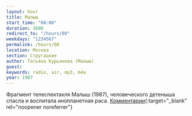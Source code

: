 ```yaml
---
layout: hour
title: Малыш
start_time: "08:00"
duration: 3600
redirect_to: "/hours/09"
weekdays: "1234567"
permalink: /hours/08
location: Москва
section: Стругацкие
author: Татьяна Курьянова (Малыш)
guest:
keywords: radio, air, mp3, m4a
year: 1987
---
```


Фрагмент телеспектакля Малыш (1987), человеческого детеныша спасла и воспитала инопланетная раса. [Комментарии](https://t.me/+nk0UKze8dEczZDAy){:target="_blank" rel="noopener noreferrer"}
